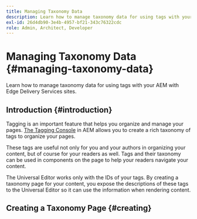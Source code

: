 ```yaml
---
title: Managing Taxonomy Data
description: Learn how to manage taxonomy data for using tags with your AEM with Edge Delivery Services sites.
exl-id: 26d4db90-3e4b-4957-bf21-343c76322cdc
role: Admin, Architect, Developer
---
```


# Managing Taxonomy Data {#managing-taxonomy-data}

Learn how to manage taxonomy data for using tags with your AEM with Edge Delivery Services sites.

## Introduction {#introduction}

Tagging is an important feature that helps you organize and manage your pages. [The Tagging Console](/help/sites-cloud/administering/tags.md) in AEM allows you to create a rich taxonomy of tags to organize your pages.

These tags are useful not only for you and your authors in organizing your content, but of course for your readers as well. Tags and their taxonomy can be used in components on the page to help your readers navigate your content.

The Universal Editor works only with the IDs of your tags. By creating a taxonomy page for your content, you expose the descriptions of these tags to the Universal Editor so it can use the information when rendering content.

## Creating a Taxonomy Page {#creating}

